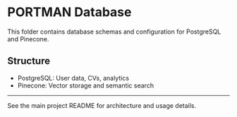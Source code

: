 # PORTMAN Database

This folder contains database schemas and configuration for PostgreSQL and Pinecone.

## Structure
- PostgreSQL: User data, CVs, analytics
- Pinecone: Vector storage and semantic search

---

See the main project README for architecture and usage details.
